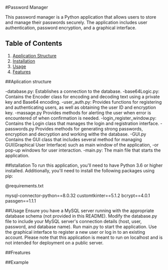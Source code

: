 #Password Manager

This password manager is a Python application that allows users to store and manage their passwords securely.
The application includes user authentication, password encryption, and a graphical interface.

## Table of Contents
1. [Application Structure](#application-structure)
2. [Installation](#installation)
3. [Usage](#usage)
4. [Features](#features)

##Aplication structure

-database.py: Establishes a connection to the database.
-base64Logic.py: Contains the Encoder class for encoding and decoding text using a private key and Base64 encoding.
-user_auth.py: Provides functions for registering and authenticating users, as well as obtaining the user ID and encryption key.
-massage.py Provides methods for alerting the user when error is encountered of when confirmation is needed.
-login_register_window.py: Contains the Login class that manages the login and registration interface.
-passwords.py Provides methods for generating strong passwords, encryption and decryption and working withe the database.
-GUI.py Contains the GUI class that includes several method for managing GUI(Graphical User Interface) such as main window of the application,
-or pop-up windows for user interaction.
-main.py: The main file that starts the application.



##Istallation
To run this application, you'll need to have Python 3.6 or higher installed. Additionally, you'll need to install the following packages using pip:


@requirements.txt

mysql-connector-python==8.0.32
customtkinter==5.1.2
bcrypt==4.0.1
passgen==1.1.1


##Usage
Ensure you have a MySQL server running with the appropriate database schema (not provided in this README).
Modify the database.py file to include your MySQL server's connection details (host, user, password, and database name).
Run main.py to start the application.
Use the graphical interface to register a new user or log in to an existing account.
Please note that this application is meant to run on localhost and is not intended for deployment on a public server.


##Freatures


##Example
